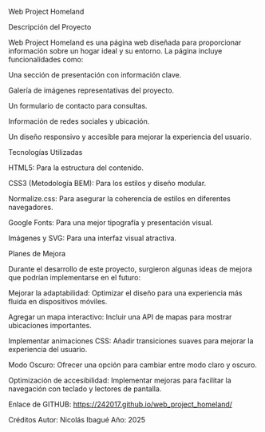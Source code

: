 Web Project Homeland

Descripción del Proyecto

Web Project Homeland es una página web diseñada para proporcionar información sobre un hogar ideal y su entorno. La página incluye funcionalidades como:

Una sección de presentación con información clave.

Galería de imágenes representativas del proyecto.

Un formulario de contacto para consultas.

Información de redes sociales y ubicación.

Un diseño responsivo y accesible para mejorar la experiencia del usuario.

Tecnologías Utilizadas

HTML5: Para la estructura del contenido.

CSS3 (Metodología BEM): Para los estilos y diseño modular.

Normalize.css: Para asegurar la coherencia de estilos en diferentes navegadores.

Google Fonts: Para una mejor tipografía y presentación visual.

Imágenes y SVG: Para una interfaz visual atractiva.

Planes de Mejora

Durante el desarrollo de este proyecto, surgieron algunas ideas de mejora que podrían implementarse en el futuro:

Mejorar la adaptabilidad: Optimizar el diseño para una experiencia más fluida en dispositivos móviles.

Agregar un mapa interactivo: Incluir una API de mapas para mostrar ubicaciones importantes.

Implementar animaciones CSS: Añadir transiciones suaves para mejorar la experiencia del usuario.

Modo Oscuro: Ofrecer una opción para cambiar entre modo claro y oscuro.

Optimización de accesibilidad: Implementar mejoras para facilitar la navegación con teclado y lectores de pantalla.

Enlace de GITHUB:
https://242017.github.io/web_project_homeland/

Créditos
Autor: Nicolás Ibagué
Año: 2025
